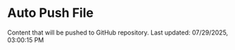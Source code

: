 # Auto Push File

Content that will be pushed to GitHub repository.
Last updated: 07/29/2025, 03:00:15 PM